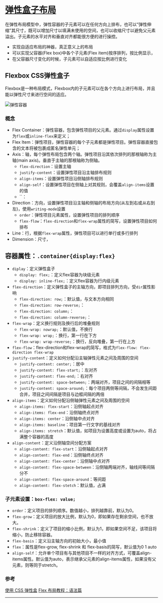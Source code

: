 # [弹性盒子布局](https://developer.mozilla.org/zh-CN/docs/Web/CSS/CSS_Flexible_Box_Layout)

在弹性布局模型中，弹性容器的子元素可以在任何方向上排布，也可以“弹性伸缩”其尺寸，既可以增加尺寸以填满未使用的空间，也可以收缩尺寸以避免父元素溢出。子元素的水平对齐和垂直对齐都能很方便的进行操控。

+ 实现自适应布局的神器，真正意义上的布局
+ 可以实现父容器(Flex box)中各个子元素(Flex item)按序排列，按比例显示，
+ 在父容器尺寸变化的时候，子元素可以自适应按比例进行变化

## Flexbox CSS弹性盒子

Flexbox是一种布局模式，Flexbox内的子元素可以在各个方向上进行布局，并且能以弹性尺寸来进行空间的适应。

![弹性容器](https://mdn.mozillademos.org/files/12998/flexbox.png "概念图")

### 概念

+ Flex Container：弹性容器，包含弹性项目的父元素。通过`display`属性设置为`flex`或`inline-flex`来定义；
+ Flex Item：弹性项目，弹性容器的每个子元素都是弹性项目。弹性容器直接包含的文本将被包裹成匿名弹性单元；
+ Axis：轴，每个弹性布局包含两个轴。弹性项目沿其依次排列的那根轴称为主轴(main axis)。垂直于主轴的那根轴称为侧轴。
  + `flex-direction`：设置主轴
  + `justify-content`：设置弹性项目沿主轴排布规则
  + `align-items`：设置弹性项目沿侧轴排布规则
  + `align-self`：设置弹性项目在侧轴上对其规则，会覆盖`align-items`设置的值
  + ``：
+ Direction：方向，设置弹性项目沿主轴和侧轴的布局方向(从左到右或从右到左)，使用`writing-mode`设置
  + `order`：弹性项目元素属性，设置弹性项目的排列顺序
  + `flex-flow`：`flex-direction`和`flex-wrap`属性的简写，设置弹性项目如何排布
+ Line：行，根据`flex-wrap`属性，弹性项目可以进行单行或多行排列
+ Dimension：尺寸，

## 容器属性：`.container{display:flex}`

+ `diplay`：定义弹性盒子
  + `display: flex;`：定义flex容器为块级元素
  + `display: inline-flex;`：定义flex容器为行内级元素
+ `flex-direction`：定义弹性盒子的主轴方向，即项目排列方向，受`dir`属性影响
  + `flex-direction: row;`：默认值，与文本方向相同
  + `flex-direction: row-reverse;`：
  + `flex-direction: column;`：
  + `flex-direction: column-reverse;`：
+ `flex-wrap`：定义换行规则及换行后的堆叠规则
  + `flex-wrap: nowrap;`：默认值，不换行
  + `flex-wrap: wrap;`：换行，第一行在下方
  + `flex-wrap: wrap-reverse;`：换行，反向堆叠，第一行在上方
+ `flex-flow`：flex-direction和flex-wrap的简写，格式为`flex-flow: flex-direction flex-wrap`
+ `justify-content`：定义如何分配沿主轴弹性元素之间及周围的空间
  + `justify-content: center;`：居中
  + `justify-content: flex-start;`：左对齐
  + `justify-content: flex-end;`：右对齐
  + `justify-content: space-between;`：两端对齐，项目之间的间隔相等
  + `justify-content: space-around;`：每个项目两侧等间隔，不会发生间距合并，项目之间间隔是项目与边框间隔的两倍
+ `align-items`：定义如何分配沿侧轴弹性元素之间及周围的空间
  + `align-items: flex-start`：沿侧轴起点对齐
  + `align-items: flex-end`：沿侧轴终点对齐
  + `align-items: center`：沿侧轴中点对齐
  + `align-items: baseline`：项目第一行文字的基线对齐
  + `align-items: stretch`：默认值，如项目为设置高度或设置为auto，将占满整个容器的高度
+ `align-content`：定义沿侧轴空间分配方案
  + `align-content: flex-start`：沿侧轴起点对齐
  + `align-content: flex-end`：沿侧轴终点对齐
  + `align-content: flex-center`：沿侧轴中点对齐
  + `align-content: flex-space-between`：沿侧轴两端对齐，轴线间等间隔分不
  + `align-content: flex-space-around`：等间距
  + `align-content: flex-stetch`：默认值，占满

### 子元素设置：`box-flex: value;`

+ `order`：定义项目的排列顺序。数值越小，排列越靠前，默认为0。
+ `flex-grow`：定义项目的放大比例，默认为0，即如果存在剩余空间，也不放大。
+ `flex-shrink`：定义了项目的缩小比例，默认为1，即如果空间不足，该项目将缩小，防止移除容器。
+ `flex-basis`：定义沿主轴方向的初始大小，最小值
+ `flex`：属性是flex-grow, flex-shrink 和 flex-basis的简写，默认值为0 1 auto
+ `align-self`：允许单个项目有与其他项目不一样的对齐方式，可覆盖align-items属性。默认值为auto，表示继承父元素的align-items属性，如果没有父元素，则等同于stretch。

### 参考

[使用 CSS 弹性盒](https://developer.mozilla.org/zh-CN/docs/Web/CSS/CSS_Flexible_Box_Layout/Using_CSS_flexible_boxes)
[Flex 布局教程：语法篇](http://www.ruanyifeng.com/blog/2015/07/flex-grammar.html)

---
